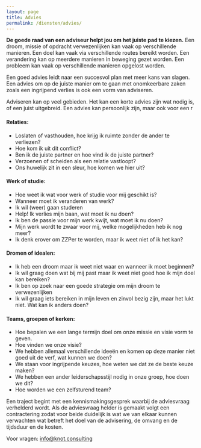```yaml
---
layout: page
title: Advies
permalink: /diensten/advies/
---
```


**De goede raad van een adviseur helpt jou om het juiste pad te kiezen.**
Een droom, missie of opdracht verwezenlijken kan vaak op verschillende manieren.
Een doel kan vaak via verschillende routes bereikt worden. 
Een verandering kan op meerdere manieren in beweging gezet worden.
Een probleem kan vaak op verschillende manieren opgelost worden.

Een goed advies leidt naar een succesvol plan met meer kans van slagen.
Een advies om op de juiste manier om te gaan met onomkeerbare zaken zoals een ingrijpend verlies is ook een vorm van adviseren.

Adviseren kan op veel gebieden. Het kan een korte advies zijn wat nodig is, of een juist uitgebreid. Een advies kan persoonlijk zijn, maar ook voor een r
 
#### Relaties:
- Loslaten of vasthouden, hoe krijg ik ruimte zonder de ander te verliezen?
- Hoe kom ik uit dit conflict?
- Ben ik de juiste partner en hoe vind ik de juiste partner?
- Verzoenen of scheiden als een relatie vastloopt?
- Ons huwelijk zit in een sleur, hoe komen we hier uit?

#### Werk of studie:
- Hoe weet ik wat voor werk of studie voor mij geschikt is?
- Wanneer moet ik veranderen van werk?
- Ik wil (weer) gaan studeren
- Help! Ik verlies mijn baan, wat moet ik nu doen?
- Ik ben de passie voor mijn werk kwijt, wat moet ik nu doen?
- Mijn werk wordt te zwaar voor mij, welke mogelijkheden heb ik nog meer?
- Ik denk erover om ZZPer te worden, maar ik weet niet of ik het kan?

#### Dromen of idealen:
- Ik heb een droom maar ik weet niet waar en wanneer ik moet beginnen?
- Ik wil graag doen wat bij mij past maar ik weet niet goed hoe ik mijn doel kan bereiken?
- Ik ben op zoek naar een goede strategie om mijn droom te verwezenlijken
- Ik wil graag iets bereiken in mijn leven en zinvol bezig zijn, maar het lukt niet. Wat kan ik anders doen?

#### Teams, groepen of kerken:
- Hoe bepalen we een lange termijn doel om onze missie en visie vorm te geven.
- Hoe vinden we onze visie?
- We hebben allemaal verschillende ideeën en komen op deze manier niet goed uit de verf, wat kunnen we doen?
- We staan voor ingrijpende keuzes, hoe weten we dat ze de beste keuze maken?
- We hebben een ander leiderschapsstijl nodig in onze groep, hoe doen we dit?
- Hoe worden we een zelfsturend team?


Een traject begint met een kennismakingsgesprek waarbij de adviesvraag verhelderd wordt. 
Als de adviesvraag helder is gemaakt volgt een contractering zodat voor beide duidelijk is wat we van elkaar kunnen verwachten wat betreft het doel van de advisering, de omvang  en de tijdsduur en de kosten.

Voor vragen: info@knot.consulting
